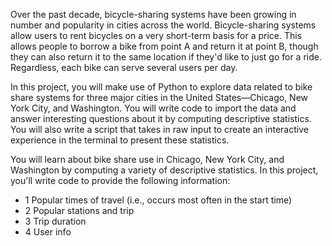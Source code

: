 Over the past decade, bicycle-sharing systems have been growing in number and popularity in cities across the world. Bicycle-sharing systems allow users to rent bicycles on a very short-term basis for a price. This allows people to borrow a bike from point A and return it at point B, though they can also return it to the same location if they'd like to just go for a ride. Regardless, each bike can serve several users per day.

In this project, you will make use of Python to explore data related to bike share systems for three major cities in the United States—Chicago, New York City, and Washington. You will write code to import the data and answer interesting questions about it by computing descriptive statistics. You will also write a script that takes in raw input to create an interactive experience in the terminal to present these statistics.

You will learn about bike share use in Chicago, New York City, and Washington by computing a variety of descriptive statistics. In this project, you'll write code to provide the following information:

+ 1 Popular times of travel (i.e., occurs most often in the start time)
+ 2 Popular stations and trip
+ 3 Trip duration
+ 4 User info
